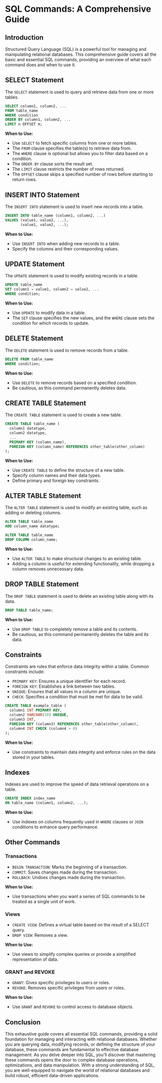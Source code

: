 # SQL Commands: A Comprehensive Guide

## Introduction

Structured Query Language (SQL) is a powerful tool for managing and manipulating relational databases. This comprehensive guide covers all the basic and essential SQL commands, providing an overview of what each command does and when to use it.

## SELECT Statement

The `SELECT` statement is used to query and retrieve data from one or more tables.

```sql
SELECT column1, column2, ...
FROM table_name
WHERE condition
ORDER BY column1, column2, ...
LIMIT n OFFSET m;
```

**When to Use:**
- Use `SELECT` to fetch specific columns from one or more tables.
- The `FROM` clause specifies the table(s) to retrieve data from.
- The `WHERE` clause is optional but allows you to filter data based on a condition.
- The `ORDER BY` clause sorts the result set.
- The `LIMIT` clause restricts the number of rows returned.
- The `OFFSET` clause skips a specified number of rows before starting to return rows.

## INSERT INTO Statement

The `INSERT INTO` statement is used to insert new records into a table.

```sql
INSERT INTO table_name (column1, column2, ...)
VALUES (value1, value2, ...),
       (value1, value2, ...);
```

**When to Use:**
- Use `INSERT INTO` when adding new records to a table.
- Specify the columns and their corresponding values.

## UPDATE Statement

The `UPDATE` statement is used to modify existing records in a table.

```sql
UPDATE table_name
SET column1 = value1, column2 = value2, ...
WHERE condition;
```

**When to Use:**
- Use `UPDATE` to modify data in a table.
- The `SET` clause specifies the new values, and the `WHERE` clause sets the condition for which records to update.

## DELETE Statement

The `DELETE` statement is used to remove records from a table.

```sql
DELETE FROM table_name
WHERE condition;
```

**When to Use:**
- Use `DELETE` to remove records based on a specified condition.
- Be cautious, as this command permanently deletes data.

## CREATE TABLE Statement

The `CREATE TABLE` statement is used to create a new table.

```sql
CREATE TABLE table_name (
  column1 datatype,
  column2 datatype,
  ...
  PRIMARY KEY (column_name),
  FOREIGN KEY (column_name) REFERENCES other_table(other_column)
);
```

**When to Use:**
- Use `CREATE TABLE` to define the structure of a new table.
- Specify column names and their data types.
- Define primary and foreign key constraints.

## ALTER TABLE Statement

The `ALTER TABLE` statement is used to modify an existing table, such as adding or deleting columns.

```sql
ALTER TABLE table_name
ADD column_name datatype;

ALTER TABLE table_name
DROP COLUMN column_name;
```

**When to Use:**
- Use `ALTER TABLE` to make structural changes to an existing table.
- Adding a column is useful for extending functionality, while dropping a column removes unnecessary data.

## DROP TABLE Statement

The `DROP TABLE` statement is used to delete an existing table along with its data.

```sql
DROP TABLE table_name;
```

**When to Use:**
- Use `DROP TABLE` to completely remove a table and its contents.
- Be cautious, as this command permanently deletes the table and its data.

## Constraints

Constraints are rules that enforce data integrity within a table. Common constraints include:

- `PRIMARY KEY`: Ensures a unique identifier for each record.
- `FOREIGN KEY`: Establishes a link between two tables.
- `UNIQUE`: Ensures that all values in a column are unique.
- `CHECK`: Specifies a condition that must be met for data to be valid.

```sql
CREATE TABLE example_table (
  column1 INT PRIMARY KEY,
  column2 VARCHAR(50) UNIQUE,
  column3 INT,
  FOREIGN KEY (column3) REFERENCES other_table(other_column),
  column4 INT CHECK (column4 > 0)
);
```

**When to Use:**
- Use constraints to maintain data integrity and enforce rules on the data stored in your tables.

## Indexes

Indexes are used to improve the speed of data retrieval operations on a table.

```sql
CREATE INDEX index_name
ON table_name (column1, column2, ...);
```

**When to Use:**
- Use indexes on columns frequently used in `WHERE` clauses or `JOIN` conditions to enhance query performance.

## Other Commands

### Transactions

- `BEGIN TRANSACTION`: Marks the beginning of a transaction.
- `COMMIT`: Saves changes made during the transaction.
- `ROLLBACK`: Undoes changes made during the transaction.

**When to Use:**
- Use transactions when you want a series of SQL commands to be treated as a single unit of work.

### Views

- `CREATE VIEW`: Defines a virtual table based on the result of a SELECT query.
- `DROP VIEW`: Removes a view.

**When to Use:**
- Use views to simplify complex queries or provide a simplified representation of data.

### GRANT and REVOKE

- `GRANT`: Gives specific privileges to users or roles.
- `REVOKE`: Removes specific privileges from users or roles.

**When to Use:**
- Use `GRANT` and `REVOKE` to control access to database objects.

## Conclusion

This exhaustive guide covers all essential SQL commands, providing a solid foundation for managing and interacting with relational databases. Whether you are querying data, modifying records, or defining the structure of your database, these commands are fundamental to effective database management. As you delve deeper into SQL, you'll discover that mastering these commands opens the door to complex database operations, optimizations, and data manipulation. With a strong understanding of SQL, you are well-equipped to navigate the world of relational databases and build robust, efficient data-driven applications.